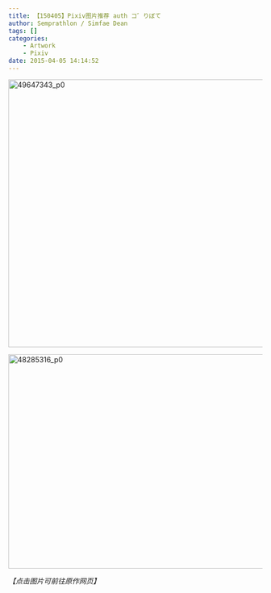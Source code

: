 ```yaml
---
title: 【150405】Pixiv图片推荐 auth コ゛りぼて
author: Semprathlon / Simfae Dean
tags: []
categories:
	- Artwork
	- Pixiv
date: 2015-04-05 14:14:52
---
```

<a href="http://www.pixiv.net/member_illust.php?mode=medium&amp;illust_id=49647343"><img src="/blog/uploads/2015/04/49647343_p0-1024x870.png" alt="49647343_p0" width="625" height="531" class="alignnone size-large wp-image-240" /></a>

<a href="http://www.pixiv.net/member_illust.php?mode=medium&amp;illust_id=48285316"><img src="/blog/uploads/2015/04/48285316_p0-1024x696.png" alt="48285316_p0" width="625" height="425" class="alignnone size-large wp-image-241" /></a>

<em>【点击图片可前往原作网页】</em>